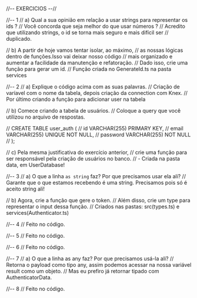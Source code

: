 //-- EXERCICIOS --//

//-- 1
// a)  Qual a sua opinião em relação a usar strings para representar os ids ?
//     Você concorda que seja melhor do que usar números ?
// Acredito que utilizando strings, o id se torna mais seguro e mais difícil ser
// duplicado.


// b)  A partir de hoje vamos tentar isolar, ao máximo,
//     as nossas lógicas dentro de funções.Isso vai deixar nosso código
//     mais organizado e aumentar a facilidade da manutenção e refatoração.
//     Dado isso, crie uma função para gerar um id.
// Função criada no GenerateId.ts na pasta services


//-- 2
// a) Explique o código acima com as suas palavras.
// Criação de varíavel com o nome da tabela, depois criação da connection com Knex.
// Por último criando a função para adicionar user na tabela

// b) Comece criando a tabela de usuários.
//    Coloque a query que você utilizou no arquivo de respostas.

// CREATE TABLE user_auth (
// id VARCHAR(255) PRIMARY KEY,
// email VARCHAR(255) UNIQUE NOT NULL,
// password VARCHAR(255) NOT NULL
// );

// c) Pela mesma justificativa do exercício anterior,
//    crie uma função para ser responsável pela criação de usuários no banco.
// - Criada na pasta data, em UserDatabase!

//-- 3
// a) O que a linha `as string` faz? Por que precisamos usar ela ali?
// Garante que o que estamos recebendo é uma string. Precisamos pois só é aceito string ali!

// b) Agora, crie a função que gere o token.
// Além disso, crie um type  para representar o input dessa função.
// Criados nas pastas: src(types.ts) e services(Authenticator.ts)

//-- 4
// Feito no código.

//-- 5
// Feito no código.

//-- 6
// Feito no código.

//-- 7
// a) O que a linha as any faz? Por que precisamos usá-la ali?
//  Retorna o payload como tipo any, assim podemos acessar na nossa variável result como um objeto.
//  Mas eu prefiro já retornar tipado com AuthenticatorData.

//-- 8
// Feito no código.